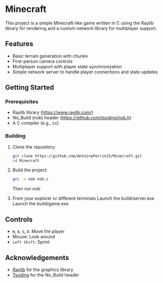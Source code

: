 # Minecraft

This project is a simple Minecraft-like game written in C using the Raylib library for rendering and a custom network library for multiplayer support.

## Features

- Basic terrain generation with chunks
- First-person camera controls
- Multiplayer support with player state synchronization
- Simple network server to handle player connections and state updates

## Getting Started

### Prerequisites

- Raylib library (https://www.raylib.com/)
- No_Build (nob) header (https://github.com/tsoding/nob.h)
- A C compiler (e.g., cc)

### Building

1. Clone the repository:
    ```sh
    git clone https://github.com/AntoinePerrin25/Minecraft.git
    cd Minecraft
    ```

2. Build the project:
    ```sh
    gcc -o nob nob.c
    ```
    Then run nob

3. From your explorer or different terminals
   Launch the build/server.exe
   Launch the build/game.exe
    

## Controls

- `W`, `A`, `S`, `D`: Move the player
- Mouse: Look around
- `Left Shift`: Sprint

## Acknowledgements

- [Raylib](https://www.raylib.com/) for the graphics library
- [Tsoding](https://www.youtube.com/channel/UClKDXfS2yV5unz2nW5ifjCQ) for the No_Build header

